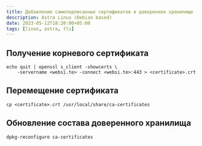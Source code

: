 ```yaml
---
title: Добавление самоподписанных сертификатов в доверенное хранилище
description: Astra Linux (Debian based)
date: 2023-05-12T18:20:00+05:00
tags: [linux, astra, tls]
---
```

## Получение корневого сертификата
```
echo quit | openssl s_client -showcerts \
	-servername <websi.te> -connect <websi.te>:443 > <certificate>.crt
```

## Перемещение сертификата
```shell
cp <certificate>.crt /usr/local/share/ca-certificates
```

## Обновление состава доверенного хранилища 
```shell
dpkg-reconfigure ca-certificates
```
